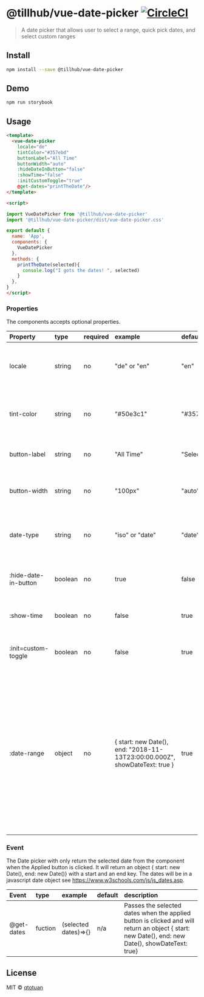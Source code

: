 # @tillhub/vue-date-picker [![CircleCI](https://circleci.com/gh/tillhub/vue-date-picker/tree/master.svg?style=svg)](https://circleci.com/gh/tillhub/vue-date-picker/tree/master)
> A date picker that allows user to select a range, quick pick dates, and select custom ranges

## Install

```bash
npm install --save @tillhub/vue-date-picker
```

## Demo

```bash
npm run storybook
```

## Usage

```html
<template>
  <vue-date-picker
    locale="de"
    tintColor="#357ebd"
    buttonLabel="All Time"
    buttonWidth="auto"
    :hideDateInButton="false"
    :showTime="false"
    :initCustomToggle="true"
    @get-dates="printTheDate"/>
</template>

<script>

import VueDatePicker from '@tillhub/vue-date-picker'
import '@tillhub/vue-date-picker/dist/vue-date-picker.css'

export default {
  name: 'App',
  components: {
    VueDatePicker
  },
  methods: {
    printTheDate(selected){
      console.log("I gots the dates! ", selected)
    }
  },
}
</script>
```

### Properties

The components accepts optional properties.

| Property             | type    | required | example                                                    | default   | description                                                                  |
|:-------------------- |:--------|:---------|:-----------------------------------------------------------|:----------|:---------------------------------------------------------------------------  |
| locale               | string  | no       | "de" or "en"                                               | "en"      | Currently only German and English is supported. Only 'de' and 'en '          |
| tint-color           | string  | no       | "#50e3c1"                                                  | "#357ebd" | This allows customized color of the highlighted date range on the calender   |
| button-label         | string  | no       | "All Time"                                                 | "Select"  | Customized Button Lable to override default                                  |
| button-width         | string  | no       | "100px"                                                    | "auto"    | Overrides the button width, but default it adjust to content                 |
| date-type            | string  | no       | "iso" or "date"                                            | "date"    | Formates the get-dates (start/end) to eiter date format or ISO string format |
| :hide-date-in-button | boolean | no       | true                                                       | false     | Overrides the applied date being showed in place of Button label             |
| :show-time           | boolean | no       | false                                                      | true      | Overrides the time being shown next to the date                              |
| :init=custom-toggle  | boolean | no       | false                                                      | true      | Activates or de-activate Custom toggle at the bottom on inital open          |
| :date-range          | object  | no       | { start: new Date(),<br/> end: "2018-11-13T23:00:00.000Z",<br/> showDateText: true } | true      | Allows the date-range to be past in. The obejct must include a 'start' and 'end' key with a date value or an ISO sting. 'showDateText' (optional) must be a boolean and will over ride the button lable and message above the calender to be the date range. It defaults to false |

### Event

The Date picker with only return the selected date from the component when the Applied button is clicked. It will return an object { start: new Date(), end: new Date()} with a start and an end key. The dates will be in a javascript date object see https://www.w3schools.com/js/js_dates.asp.

| Event      | type    | example              | default | description                                                                                                                   |
|:-----------|:--------|:---------------------|:--------|:------------------------------------------------------------------------------------------------------------------------------|
| @get-dates | fuction | (selected dates)=>{} | n/a     | Passes the selected dates when the applied button is clicked and will return an object  { start: new Date(), end: new Date(), showDateText: true} |

## License

MIT © [qtotuan](https://github.com/qtotuan)
